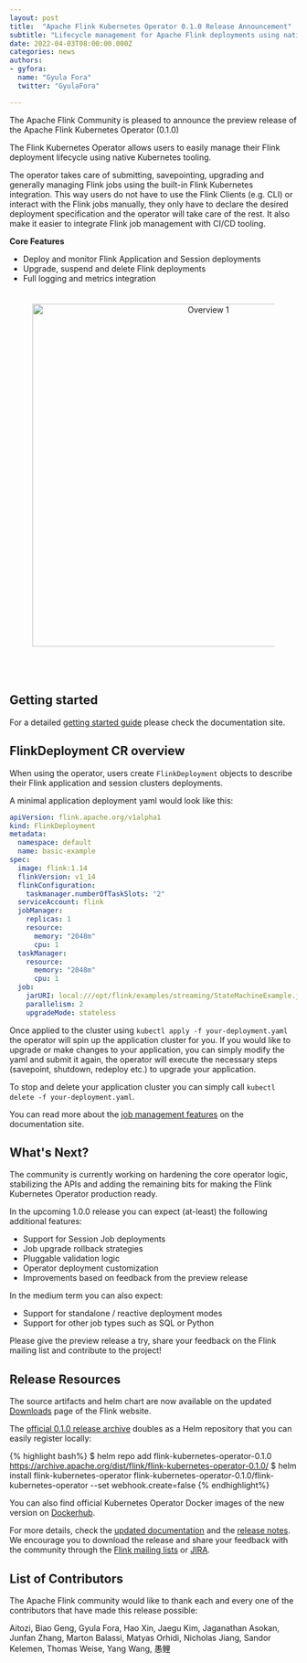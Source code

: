```yaml
---
layout: post
title:  "Apache Flink Kubernetes Operator 0.1.0 Release Announcement"
subtitle: "Lifecycle management for Apache Flink deployments using native Kubernetes tooling"
date: 2022-04-03T08:00:00.000Z
categories: news
authors:
- gyfora:
  name: "Gyula Fora"
  twitter: "GyulaFora"

---
```


The Apache Flink Community is pleased to announce the preview release of the Apache Flink Kubernetes Operator (0.1.0)

The Flink Kubernetes Operator allows users to easily manage their Flink deployment lifecycle using native Kubernetes tooling.

The operator takes care of submitting, savepointing, upgrading and generally managing Flink jobs using the built-in Flink Kubernetes integration.
This way users do not have to use the Flink Clients (e.g. CLI) or interact with the Flink jobs manually, they only have to declare the desired deployment specification and the operator will take care of the rest. It also make it easier to integrate Flink job management with CI/CD tooling.

**Core Features**

 * Deploy and monitor Flink Application and Session deployments
 * Upgrade, suspend and delete Flink deployments
 * Full logging and metrics integration

<div style="line-height:60%;">
    <br>
</div>

<center>
	<figure>
	<img src="{{ site.baseurl }}/img/blog/2022-04-03-release-kubernetes-operator-0.1.0/overview.svg" width="600px" alt="Overview 1"/>
	<br/><br/>
	</figure>
</center>

<div style="line-height:150%;">
    <br>
</div>

## Getting started

For a detailed [getting started guide]({{site.DOCS_BASE_URL}}flink-kubernetes-operator-docs-release-0.1/docs/try-flink-kubernetes-operator/quick-start/) please check the documentation site.

## FlinkDeployment CR overview

When using the operator, users create `FlinkDeployment` objects to describe their Flink application and session clusters deployments.

A minimal application deployment yaml would look like this:

```yaml
apiVersion: flink.apache.org/v1alpha1
kind: FlinkDeployment
metadata:
  namespace: default
  name: basic-example
spec:
  image: flink:1.14
  flinkVersion: v1_14
  flinkConfiguration:
    taskmanager.numberOfTaskSlots: "2"
  serviceAccount: flink
  jobManager:
    replicas: 1
    resource:
      memory: "2048m"
      cpu: 1
  taskManager:
    resource:
      memory: "2048m"
      cpu: 1
  job:
    jarURI: local:///opt/flink/examples/streaming/StateMachineExample.jar
    parallelism: 2
    upgradeMode: stateless
```

Once applied to the cluster using `kubectl apply -f your-deployment.yaml` the operator will spin up the application cluster for you.
If you would like to upgrade or make changes to your application, you can simply modify the yaml and submit it again, the operator will execute the necessary steps (savepoint, shutdown, redeploy etc.) to upgrade your application.

To stop and delete your application cluster you can simply call `kubectl delete -f your-deployment.yaml`.

You can read more about the [job management features]({{site.DOCS_BASE_URL}}flink-kubernetes-operator-docs-release-0.1/docs/custom-resource/job-management/) on the documentation site.

## What's Next?

The community is currently working on hardening the core operator logic, stabilizing the APIs and adding the remaining bits for making the Flink Kubernetes Operator production ready.

In the upcoming 1.0.0 release you can expect (at-least) the following additional features:

 * Support for Session Job deployments
 * Job upgrade rollback strategies
 * Pluggable validation logic
 * Operator deployment customization
 * Improvements based on feedback from the preview release

In the medium term you can also expect:

 * Support for standalone / reactive deployment modes
 * Support for other job types such as SQL or Python

Please give the preview release a try, share your feedback on the Flink mailing list and contribute to the project!

## Release Resources

The source artifacts and helm chart are now available on the updated [Downloads](https://flink.apache.org/downloads.html)
page of the Flink website.

The [official 0.1.0 release archive](https://archive.apache.org/dist/flink/flink-kubernetes-operator-0.1.0/) doubles as a Helm repository that you can easily register locally:

{% highlight bash%}
$ helm repo add flink-kubernetes-operator-0.1.0 https://archive.apache.org/dist/flink/flink-kubernetes-operator-0.1.0/
$ helm install flink-kubernetes-operator flink-kubernetes-operator-0.1.0/flink-kubernetes-operator --set webhook.create=false
{% endhighlight%}

You can also find official Kubernetes Operator Docker images of the new version on [Dockerhub](https://hub.docker.com/r/apache/flink-kubernetes-operator).

For more details, check the [updated documentation]({{site.DOCS_BASE_URL}}flink-kubernetes-operator-docs-release-0.1/) and the
[release notes](https://issues.apache.org/jira/secure/ReleaseNote.jspa?projectId=12315522&version=12351499).
We encourage you to download the release and share your feedback with the community through the [Flink mailing lists](https://flink.apache.org/community.html#mailing-lists)
or [JIRA](https://issues.apache.org/jira/issues/?jql=project%20%3D%20FLINK%20AND%20component%20%3D%20%22Kubernetes%20Operator%22).

## List of Contributors

The Apache Flink community would like to thank each and every one of the contributors that have made this release possible:

Aitozi, Biao Geng, Gyula Fora, Hao Xin, Jaegu Kim, Jaganathan Asokan, Junfan Zhang, Marton Balassi, Matyas Orhidi, Nicholas Jiang, Sandor Kelemen, Thomas Weise, Yang Wang, 愚鲤
